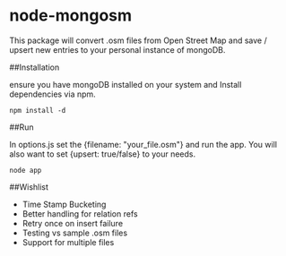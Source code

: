 node-mongosm
============

This package will convert .osm files from Open Street Map and save / upsert new entries to your personal instance of mongoDB.

##Installation

ensure you have mongoDB installed on your system and Install dependencies via npm.

```
npm install -d
```

##Run

In options.js set the {filename: "your_file.osm"} and run the app.
You will also want to set {upsert: true/false} to your needs.

```
node app
```

##Wishlist

- Time Stamp Bucketing
- Better handling for relation refs
- Retry once on insert failure
- Testing vs sample .osm files
- Support for multiple files
